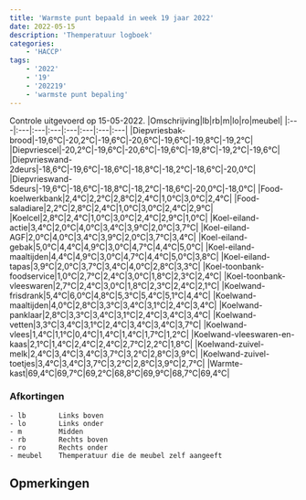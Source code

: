 ```yaml
---
title: 'Warmste punt bepaald in week 19 jaar 2022'
date: 2022-05-15
description: 'Themperatuur logboek'
categories:
    - 'HACCP'
tags:
    - '2022'
    - '19'
    - '202219'
    - 'warmste punt bepaling'
---
```

Controle uitgevoerd op 15-05-2022.
|Omschrijving|lb|rb|m|lo|ro|meubel|
|:---|:---|:---|:---|:---|:---|:---|:---|
|Diepvriesbak-brood|-19,6°C|-20,2°C|-19,6°C|-20,6°C|-19,6°C|-19,8°C|-19,2°C|
|Diepvriescel|-20,2°C|-19,6°C|-20,6°C|-19,6°C|-19,8°C|-19,2°C|-19,6°C|
|Diepvrieswand-2deurs|-18,6°C|-19,6°C|-18,6°C|-18,8°C|-18,2°C|-18,6°C|-20,0°C|
|Diepvrieswand-5deurs|-19,6°C|-18,6°C|-18,8°C|-18,2°C|-18,6°C|-20,0°C|-18,0°C|
|Food-koelwerkbank|2,4°C|2,2°C|2,8°C|2,4°C|1,0°C|3,0°C|2,4°C|
|Food-saladiare|2,2°C|2,8°C|2,4°C|1,0°C|3,0°C|2,4°C|2,9°C|
|Koelcel|2,8°C|2,4°C|1,0°C|3,0°C|2,4°C|2,9°C|1,0°C|
|Koel-eiland-actie|3,4°C|2,0°C|4,0°C|3,4°C|3,9°C|2,0°C|3,7°C|
|Koel-eiland-AGF|2,0°C|4,0°C|3,4°C|3,9°C|2,0°C|3,7°C|3,4°C|
|Koel-eiland-gebak|5,0°C|4,4°C|4,9°C|3,0°C|4,7°C|4,4°C|5,0°C|
|Koel-eiland-maaltijden|4,4°C|4,9°C|3,0°C|4,7°C|4,4°C|5,0°C|3,8°C|
|Koel-eiland-tapas|3,9°C|2,0°C|3,7°C|3,4°C|4,0°C|2,8°C|3,3°C|
|Koel-toonbank-foodservice|1,0°C|2,7°C|2,4°C|3,0°C|1,8°C|2,3°C|2,4°C|
|Koel-toonbank-vleeswaren|2,7°C|2,4°C|3,0°C|1,8°C|2,3°C|2,4°C|2,1°C|
|Koelwand-frisdrank|5,4°C|6,0°C|4,8°C|5,3°C|5,4°C|5,1°C|4,4°C|
|Koelwand-maaltijden|4,0°C|2,8°C|3,3°C|3,4°C|3,1°C|2,4°C|3,4°C|
|Koelwand-panklaar|2,8°C|3,3°C|3,4°C|3,1°C|2,4°C|3,4°C|3,4°C|
|Koelwand-vetten|3,3°C|3,4°C|3,1°C|2,4°C|3,4°C|3,4°C|3,7°C|
|Koelwand-vlees|1,4°C|1,1°C|0,4°C|1,4°C|1,4°C|1,7°C|1,2°C|
|Koelwand-vleeswaren-en-kaas|2,1°C|1,4°C|2,4°C|2,4°C|2,7°C|2,2°C|1,8°C|
|Koelwand-zuivel-melk|2,4°C|3,4°C|3,4°C|3,7°C|3,2°C|2,8°C|3,9°C|
|Koelwand-zuivel-toetjes|3,4°C|3,4°C|3,7°C|3,2°C|2,8°C|3,9°C|2,7°C|
|Warmte-kast|69,4°C|69,7°C|69,2°C|68,8°C|69,9°C|68,7°C|69,4°C|

### Afkortingen
    - lb        Links boven
    - lo        Links onder
    - m         Midden
    - rb        Rechts boven
    - ro        Rechts onder
    - meubel    Themperatuur die de meubel zelf aangeeft

## Opmerkingen


